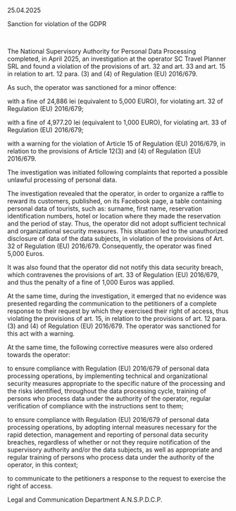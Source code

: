 25.04.2025

Sanction for violation of the GDPR

 

The National Supervisory Authority for Personal Data Processing completed, in April 2025, an investigation at the operator SC Travel Planner SRL and found a violation of the provisions of art. 32 and art. 33 and art. 15 in relation to art. 12 para. (3) and (4) of Regulation (EU) 2016/679.

As such, the operator was sanctioned for a minor offence:

with a fine of 24,886 lei (equivalent to 5,000 EURO), for violating art. 32 of Regulation (EU) 2016/679;

with a fine of 4,977.20 lei (equivalent to 1,000 EURO), for violating art. 33 of Regulation (EU) 2016/679;

with a warning for the violation of Article 15 of Regulation (EU) 2016/679, in relation to the provisions of Article 12(3) and (4) of Regulation (EU) 2016/679.

The investigation was initiated following complaints that reported a possible unlawful processing of personal data.

The investigation revealed that the operator, in order to organize a raffle to reward its customers, published, on its Facebook page, a table containing personal data of tourists, such as: surname, first name, reservation identification numbers, hotel or location where they made the reservation and the period of stay. Thus, the operator did not adopt sufficient technical and organizational security measures. This situation led to the unauthorized disclosure of data of the data subjects, in violation of the provisions of Art. 32 of Regulation (EU) 2016/679. Consequently, the operator was fined 5,000 Euros.

It was also found that the operator did not notify this data security breach, which contravenes the provisions of art. 33 of Regulation (EU) 2016/679, and thus the penalty of a fine of 1,000 Euros was applied.

At the same time, during the investigation, it emerged that no evidence was presented regarding the communication to the petitioners of a complete response to their request by which they exercised their right of access, thus violating the provisions of art. 15, in relation to the provisions of art. 12 para. (3) and (4) of Regulation (EU) 2016/679. The operator was sanctioned for this act with a warning.

At the same time, the following corrective measures were also ordered towards the operator:

to ensure compliance with Regulation (EU) 2016/679 of personal data processing operations, by implementing technical and organizational security measures appropriate to the specific nature of the processing and the risks identified, throughout the data processing cycle, training of persons who process data under the authority of the operator, regular verification of compliance with the instructions sent to them;

to ensure compliance with Regulation (EU) 2016/679 of personal data processing operations, by adopting internal measures necessary for the rapid detection, management and reporting of personal data security breaches, regardless of whether or not they require notification of the supervisory authority and/or the data subjects, as well as appropriate and regular training of persons who process data under the authority of the operator, in this context;

to communicate to the petitioners a response to the request to exercise the right of access.

Legal and Communication Department
A.N.S.P.D.C.P.
